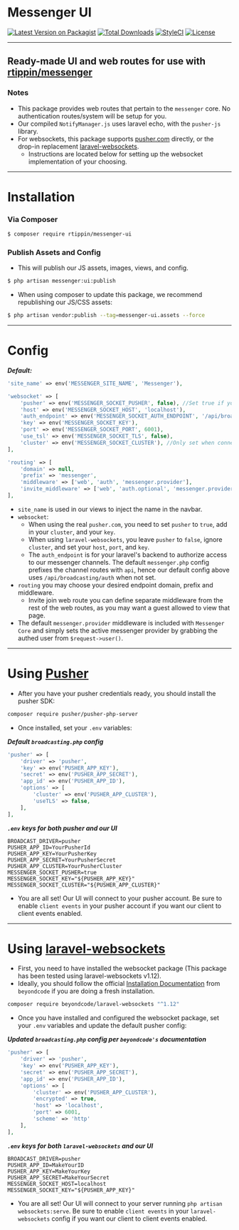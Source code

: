 # Messenger UI

[![Latest Version on Packagist][ico-version]][link-packagist]
[![Total Downloads][ico-downloads]][link-downloads]
[![StyleCI][ico-styleci]][link-styleci]
[![License][ico-license]][link-license]

---

## Ready-made UI and web routes for use with [rtippin/messenger][link-messenger]

### Notes
- This package provides web routes that pertain to the `messenger` core. No authentication routes/system will be setup for you.
- Our compiled `NotifyManager.js` uses laravel echo, with the `pusher-js` library. 
- For websockets, this package supports [pusher.com][link-pusher] directly, or the drop-in replacement [laravel-websockets][link-laravel-websockets].
  - Instructions are located below for setting up the websocket implementation of your choosing.

---

# Installation

### Via Composer

``` bash
$ composer require rtippin/messenger-ui
```

### Publish Assets and Config
- This will publish our JS assets, images, views, and config.
```bash
$ php artisan messenger:ui:publish
```
- When using composer to update this package, we recommend republishing our JS/CSS assets:
```bash
$ php artisan vendor:publish --tag=messenger-ui.assets --force
```

---

# Config

***Default:***

```php
'site_name' => env('MESSENGER_SITE_NAME', 'Messenger'),

'websocket' => [
    'pusher' => env('MESSENGER_SOCKET_PUSHER', false), //Set true if you are using the real pusher.com
    'host' => env('MESSENGER_SOCKET_HOST', 'localhost'),
    'auth_endpoint' => env('MESSENGER_SOCKET_AUTH_ENDPOINT', '/api/broadcasting/auth'),
    'key' => env('MESSENGER_SOCKET_KEY'),
    'port' => env('MESSENGER_SOCKET_PORT', 6001),
    'use_tsl' => env('MESSENGER_SOCKET_TLS', false),
    'cluster' => env('MESSENGER_SOCKET_CLUSTER'), //Only set when connecting to the real pusher.com
],

'routing' => [
    'domain' => null,
    'prefix' => 'messenger',
    'middleware' => ['web', 'auth', 'messenger.provider'],
    'invite_middleware' => ['web', 'auth.optional', 'messenger.provider'],
],
```
- `site_name` is used in our views to inject the name in the navbar.
- `websocket`:
  - When using the real `pusher.com`, you need to set `pusher` to `true`, add in your `cluster`, and your `key`.
  - When using `laravel-websockets`, you leave `pusher` to `false`, ignore `cluster`, and set your `host`, `port`, and `key`.
  - The `auth_endpoint` is for your laravel's backend to authorize access to our messenger channels. The default `messenger.php` config prefixes the channel routes with `api`, hence our default config above uses `/api/broadcasting/auth` when not set.
- `routing` you may choose your desired endpoint domain, prefix and middleware.
  - Invite join web route you can define separate middleware from the rest of the web routes, as you may want a guest allowed to view that page.
- The default `messenger.provider` middleware is included with `Messenger Core` and simply sets the active messenger provider by grabbing the authed user from `$request->user()`.

---

# Using [Pusher][link-pusher]
- After you have your pusher credentials ready, you should install the pusher SDK:

```bash
composer require pusher/pusher-php-server
```

- Once installed, set your `.env` variables:

***Default `broadcasting.php` config***

```php
'pusher' => [
    'driver' => 'pusher',
    'key' => env('PUSHER_APP_KEY'),
    'secret' => env('PUSHER_APP_SECRET'),
    'app_id' => env('PUSHER_APP_ID'),
    'options' => [
        'cluster' => env('PUSHER_APP_CLUSTER'),
        'useTLS' => false,
    ],
], 
```
***`.env` keys for both pusher and our UI***

```dotenv
BROADCAST_DRIVER=pusher
PUSHER_APP_ID=YourPusherId
PUSHER_APP_KEY=YourPusherKey
PUSHER_APP_SECRET=YourPusherSecret
PUSHER_APP_CLUSTER=YourPusherCluster
MESSENGER_SOCKET_PUSHER=true
MESSENGER_SOCKET_KEY="${PUSHER_APP_KEY}"
MESSENGER_SOCKET_CLUSTER="${PUSHER_APP_CLUSTER}"
```
- You are all set! Our UI will connect to your pusher account. Be sure to enable `client events` in your pusher account if you want our client to client events enabled.

---

# Using [laravel-websockets][link-laravel-websockets]
- First, you need to have installed the websocket package (This package has been tested using laravel-websockets v1.12).
- Ideally, you should follow the official [Installation Documentation][link-laravel-websockets-install] from `beyondcode` if you are doing a fresh installation.

```bash
composer require beyondcode/laravel-websockets "^1.12"
```

- Once you have installed and configured the websocket package, set your `.env` variables and update the default pusher config:

***Updated `broadcasting.php` config per `beyondcode's` documentation***

```php
'pusher' => [
    'driver' => 'pusher',
    'key' => env('PUSHER_APP_KEY'),
    'secret' => env('PUSHER_APP_SECRET'),
    'app_id' => env('PUSHER_APP_ID'),
    'options' => [
        'cluster' => env('PUSHER_APP_CLUSTER'),
        'encrypted' => true,
        'host' => 'localhost',
        'port' => 6001,
        'scheme' => 'http'
    ],
],
```
***`.env` keys for both `laravel-websockets` and our UI***

```dotenv
BROADCAST_DRIVER=pusher
PUSHER_APP_ID=MakeYourID
PUSHER_APP_KEY=MakeYourKey
PUSHER_APP_SECRET=MakeYourSecret
MESSENGER_SOCKET_HOST=localhost
MESSENGER_SOCKET_KEY="${PUSHER_APP_KEY}"
```
- You are all set! Our UI will connect to your server running `php artisan websockets:serve`. Be sure to enable `client events` in your `laravel-websockets` config if you want our client to client events enabled.


[link-messenger]: https://github.com/RTippin/messenger
[link-author]: https://github.com/rtippin
[ico-version]: https://img.shields.io/packagist/v/rtippin/messenger-ui.svg?style=plastic&cacheSeconds=3600
[ico-downloads]: https://img.shields.io/packagist/dt/rtippin/messenger-ui.svg?style=plastic&cacheSeconds=3600
[ico-styleci]: https://styleci.io/repos/379743201/shield?style=plastic&cacheSeconds=3600
[ico-license]: https://img.shields.io/github/license/RTippin/messenger-ui?style=plastic
[link-packagist]: https://packagist.org/packages/rtippin/messenger-ui
[link-downloads]: https://packagist.org/packages/rtippin/messenger-ui
[link-license]: https://packagist.org/packages/rtippin/messenger-ui
[link-styleci]: https://styleci.io/repos/379743201
[link-laravel-websockets]: https://beyondco.de/docs/laravel-websockets/getting-started/introduction
[link-laravel-websockets-install]: https://beyondco.de/docs/laravel-websockets/getting-started/installation
[link-pusher]: https://pusher.com/